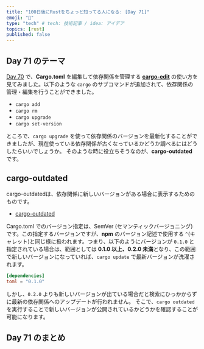 ```yaml
---
title: "100日後にRustをちょっと知ってる人になる: [Day 71]"
emoji: "🦀"
type: "tech" # tech: 技術記事 / idea: アイデア
topics: [rust]
published: false
---
```

## Day 71 のテーマ

[Day 70](https://zenn.dev/shinyay/articles/hello-rust-day068) で、**Cargo.toml** を編集して依存関係を管理する **[cargo-edit](https://github.com/killercup/cargo-edit)** の使い方を見てみました。以下のような `cargo` のサブコマンドが追加されて、依存関係の管理・編集を行うことができました。

- `cargo add`
- `cargo rm`
- `cargo upgrade`
- `cargo set-version`

ところで、`cargo upgrade` を使って依存関係のバージョンを最新化することができましたが、現在使っている依存関係が古くなっているかどうか調べるにはどうしたらいいでしょうか。
そのような時に役立ちそうなのが、**cargo-outdated** です。

## cargo-outdated

cargo-outdatedは、依存関係に新しいバージョンがある場合に表示するためのものです。

- [cargo-outdated](https://github.com/kbknapp/cargo-outdated)

Cargo.toml でのバージョン指定は、SemVer (セマンティックバージョニング) です。この指定するバージョンですが、**npm** のバージョン記述で使用する `^`(キャレット)と同じ様に扱われます。つまり、以下のようにバージョンが `0.1.0` と指定されている場合は、範囲としては **0.1.0 以上、0.2.0 未満**となり、この範囲で新しいバージョンになっていれば、`cargo update` で最新バージョンが洗濯されます。

```toml
[dependencies]
toml = "0.1.0"
```

しかし、`0.2.0` よりも新しいバージョンが出ている場合だと検索にひっかからずに最新の依存関係へのアップデートが行われません。
そこで、`cargo outdated` を実行することで新しいバージョンが公開されているかどうかを確認することが可能になります。



## Day 71 のまとめ
